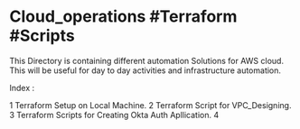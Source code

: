 # Cloud_operations #Terraform #Scripts

This Directory is containing different automation Solutions for AWS cloud. 
This will be useful for day to day activities and infrastructure automation.

Index : 

1 Terraform Setup on Local Machine.
2 Terraform Script for VPC_Designing.
3 Terraform Scripts for Creating Okta Auth Apllication.
4 

